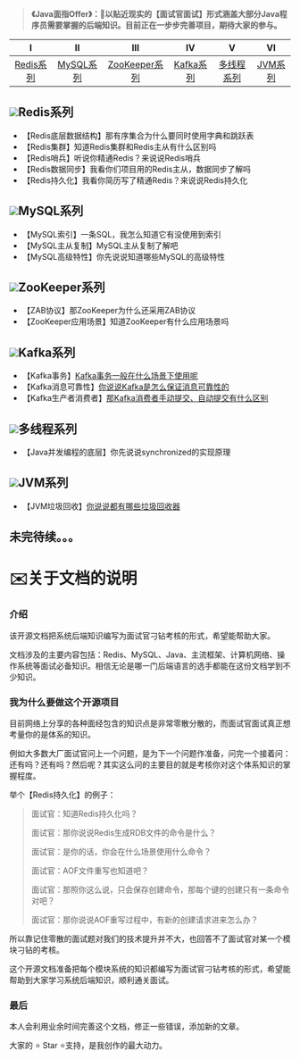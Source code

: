 > **《Java面指Offer》：🌱以贴近现实的【面试官面试】形式涵盖大部分Java程序员需要掌握的后端知识。目前正在一步步完善项目，期待大家的参与。**

| Ⅰ  | Ⅱ | Ⅲ | Ⅳ | Ⅴ | Ⅵ |
| :--------: | :----------: | :-----------: | :---------: | :---------: | :---------:|
| [Redis系列]() | [MySQL系列]() |[ZooKeeper系列]() | [Kafka系列]() | [多线程系列]() | [JVM系列]() |

## ![](https://img.shields.io/badge/-Redis-333333?style=flat&logo=redis)Redis系列

- 【Redis底层数据结构】那有序集合为什么要同时使用字典和跳跃表
- 【Redis集群】知道Redis集群和Redis主从有什么区别吗
- 【Redis哨兵】听说你精通Redis？来说说Redis哨兵
- 【Redis数据同步】我看你们项目用的Redis主从，数据同步了解吗
- 【Redis持久化】我看你简历写了精通Redis？来说说Redis持久化

## ![](https://img.shields.io/badge/-MySQL-333333?style=flat&logo=mysql)MySQL系列

- 【MySQL索引】一条SQL，我怎么知道它有没使用到索引
- 【MySQL主从复制】MySQL主从复制了解吧
- 【MySQL高级特性】你先说说知道哪些MySQL的高级特性

## ![](https://img.shields.io/badge/-ZooKeeper-333333?style=flat&logo=zookeeper)ZooKeeper系列

- 【ZAB协议】那ZooKeeper为什么还采用ZAB协议
- 【ZooKeeper应用场景】知道ZooKeeper有什么应用场景吗

## ![](https://img.shields.io/badge/-Kafka-333333?style=flat&logo=Kafka)Kafka系列

- 【Kafka事务】[Kafka事务一般在什么场景下使用呢](https://github.com/hdgaadd/JavaGetOffer/blob/master/Kafka%E7%B3%BB%E5%88%97/Kafka%E4%BA%8B%E5%8A%A1/Kafka%E4%BA%8B%E5%8A%A1.md)
- 【Kafka消息可靠性】[你说说Kafka是怎么保证消息可靠性的](https://github.com/hdgaadd/JavaGetOffer/blob/master/Kafka%E7%B3%BB%E5%88%97/Kafka%E6%B6%88%E6%81%AF%E5%8F%AF%E9%9D%A0%E6%80%A7/Kafka%E6%B6%88%E6%81%AF%E5%8F%AF%E9%9D%A0%E6%80%A7.md)
- 【Kafka生产者消费者】[那Kafka消费者手动提交、自动提交有什么区别](https://github.com/hdgaadd/JavaGetOffer/tree/master/Kafka%E7%B3%BB%E5%88%97/Kafka%E7%94%9F%E4%BA%A7%E8%80%85%E6%B6%88%E8%B4%B9%E8%80%85)

## ![](https://img.shields.io/badge/-多线程-333333?style=flat&logo=多线程)多线程系列

- 【Java并发编程的底层】你先说说synchronized的实现原理

## ![](https://img.shields.io/badge/-JVM-333333?style=flat&logo=JVM)JVM系列

- 【JVM垃圾回收】[你说说都有哪些垃圾回收器](https://github.com/hdgaadd/JavaGetOffer/blob/master/JVM%E7%B3%BB%E5%88%97/JVM%E5%9E%83%E5%9C%BE%E5%9B%9E%E6%94%B6/JVM%E5%9E%83%E5%9C%BE%E5%9B%9E%E6%94%B6.md)

## 未完待续。。。



# ✉️关于文档的说明

### 介绍

该开源文档把系统后端知识编写为面试官刁钻考核的形式，希望能帮助大家。

文档涉及的主要内容包括：Redis、MySQL、Java、主流框架、计算机网络、操作系统等面试必备知识。相信无论是哪一门后端语言的选手都能在这份文档学到不少知识。

### 我为什么要做这个开源项目

目前网络上分享的各种面经包含的知识点是非常零散分散的，而面试官面试真正想考量你的是体系的知识。

例如大多数大厂面试官问上一个问题，是为下一个问题作准备，问完一个接着问：还有吗？还有吗？然后呢？其实这么问的主要目的就是考核你对这个体系知识的掌握程度。

举个【Redis持久化】的例子：

> 面试官：知道Redis持久化吗？
>
> 面试官：那你说说Redis生成RDB文件的命令是什么？
>
> 面试官：是你的话，你会在什么场景使用什么命令？
>
> 面试官：AOF文件重写也知道吧？
>
> 面试官：那照你这么说，只会保存创建命令，那每个键的创建只有一条命令对吧？
>
> 面试官：那你说说AOF重写过程中，有新的创建请求进来怎么办？

所以靠记住零散的面试题对我们的技术提升并不大，也回答不了面试官对某一个模块刁钻的考核。

这个开源文档准备把每个模块系统的知识都编写为面试官刁钻考核的形式，希望能帮助到大家学习系统后端知识，顺利通关面试。

### 最后

本人会利用业余时间完善这个文档，修正一些错误，添加新的文章。

大家的 ⭐️ Star ⭐️支持，是我创作的最大动力。
